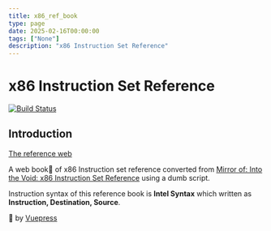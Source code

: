 ```yaml
---
title: x86_ref_book
type: page
date: 2025-02-16T00:00:00
tags: ["None"]
description: "x86 Instruction Set Reference"
---
```


# x86 Instruction Set Reference

[![Build Status](https://travis-ci.com/tizee/x86_ref_book.svg?branch=master)](https://travis-ci.com/tizee/x86_ref_book)

## Introduction

[The reference web](https://lifedrainfrog.github.io/x86_ref_book_web)

A web book:open_book: of x86 Instruction set reference converted from [Mirror of: Into the Void: x86 Instruction Set Reference](https://c9x.me/x86/) using a dumb script.

Instruction syntax of this reference book is **Intel Syntax** which written as **Instruction, Destination, Source**.

:battery: by [Vuepress](https://github.com/vuejs/vuepress)
